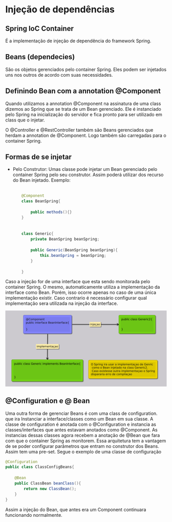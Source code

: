 # Injeção de dependências

## Spring IoC Container
  É a implementação de injeção de dependência do framework Spring.

## Beans (dependecies)
 São os objetos gerenciados pelo container Spring. Eles podem ser injetados uns nos outros de acordo com suas necessidades.

## Definindo Bean com a annotation @Component
  Quando utilizamos a annotation @Component na assinatura de uma class dizemos ao Spring que se trata de um Bean gerenciado.
Ele é instanciado pelo Spring na inicialização do servidor e fica pronto para ser utilizado em class que o injetar.

 O @Controller e @RestController também são Beans gerenciados que herdam a annotation de @Component. Logo também são 
 carregadas para o container Spring.

## Formas de se injetar

 * Pelo Construtor: Umas classe pode injetar um Bean gerenciado pelo container Spring pelo seu construtor. Assim poderá 
 utilizar dos recurso do Bean injetado. Exemplo:

 ~~~Java

        @Component
        class BeanSpring{

            public methods(){}
        }


        class Generic{
            private BeanSpring beanSpring;

            public Generic(BeanSpring beanSpring){
                this.beanSpring = beanSpring;
            }

        }
~~~

 Caso a injeção for de uma interface que esta sendo monitorada pelo container Spring. O mesmo, automaticamente utiliza a 
 implementação da interface como Bean. Porém, isso ocorre apenas no caso de uma única implementação existir. Caso contrario 
 é necessário configurar qual implementação sera utilizada na injeção da interface.

<img src="https://github.com/tom-jr/curso-rest/blob/main/algafood-api/docs/resources/img/injecao_iterface.png?raw=true" style ="width:700px;">

            
## @Configuration e @ Bean

 Uma outra forma de gerenciar Beans é com uma class de configuration. que ira  Instanciar a interface/classes 
 como um Bean em sua classe. A classe de configuration é anotada com o 
 @Configuration e instancia as classes/interfaces que antes estavam anotados como @Component.
 As instancias dessas classes agora recebem a anotação de @Bean que fara com que o container 
 Spring as monitorem.
 Essa arquitetura tem a vantagem de se poder configurar parâmetros que entram no construtor dos Beans.
Assim tem uma pre-set. Segue o exemplo de uma classe de configuração  

~~~java
@Configuration
public class ClassConfigBeans{

    @Bean
    public ClassBean beanClass(){
        return new ClassBean();
    }
}
~~~

 Assim a injeção do Bean, que antes era um Component continuara funcionando normalmente.


 

































